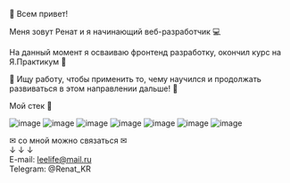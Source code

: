 👋 Всем привет! 

Меня зовут Ренат и я начинающий веб-разработчик 💻 

На данный момент я осваиваю фронтенд разработку, окончил курс на Я.Практикум 🏅

🔎 Ищу работу, чтобы применить то, чему научился и продолжать развиваться в этом направлении дальше! 🔎

Мой стек 🔧

![image](https://user-images.githubusercontent.com/89849696/174467966-1dcdcc1c-8b96-4b54-af4b-758dc89106d2.png)
![image](https://user-images.githubusercontent.com/89849696/174467847-1fcd9f67-d1b7-4002-8040-60324328f868.png)
![image](https://user-images.githubusercontent.com/89849696/174467860-917e61d8-00b5-4815-be81-9182b8fb1440.png)
![image](https://user-images.githubusercontent.com/89849696/174467875-c4bb57cf-0c75-4318-b46e-802882d645c9.png)
![image](https://user-images.githubusercontent.com/89849696/174467887-eab43586-e5e1-4162-8611-4cae6b3e6d2f.png)
![image](https://user-images.githubusercontent.com/89849696/174467899-97825918-2018-497a-9349-e3c0a3b519b8.png)
![image](https://user-images.githubusercontent.com/89849696/174468009-d190c7ff-64d1-4c3a-a050-0f479e149cf1.png)




✉ со мной можно связаться ✉  
           ↓ ↓ ↓  
  E-mail: leelife@mail.ru    
    Telegram: @Renat_KR  
           




<!---
RenatKR/RenatKR is a ✨ special ✨ repository because its `README.md` (this file) appears on your GitHub profile.
You can click the Preview link to take a look at your changes.

-  Hi, I’m @RenatKR
- 👀 I’m interested in ...
- 🌱 I’m currently learning ...
- 💞️ I’m looking to collaborate on ...
- 📫 How to reach me ...
--->
